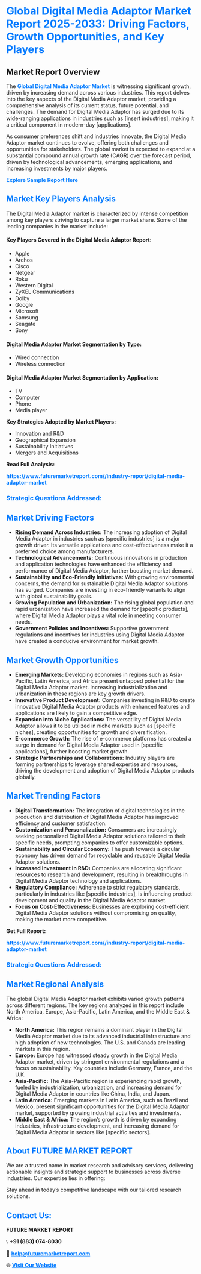 <h1 style="color: #007BFF;">Global Digital Media Adaptor Market Report 2025-2033: Driving Factors, Growth Opportunities, and Key Players</h1>

<section id="overview">
<h2>Market Report Overview</h2>
<p>The <a href="https://www.futuremarketreport.com//industry-report/digital-media-adaptor-market" style="color: #007BFF; text-decoration: none;"><strong>Global Digital Media Adaptor Market</strong></a> is witnessing significant growth, driven by increasing demand across various industries. This report delves into the key aspects of the Digital Media Adaptor market, providing a comprehensive analysis of its current status, future potential, and challenges. The demand for Digital Media Adaptor has surged due to its wide-ranging applications in industries such as [insert industries], making it a critical component in modern-day [applications].</p>
<p>As consumer preferences shift and industries innovate, the Digital Media Adaptor market continues to evolve, offering both challenges and opportunities for stakeholders. The global market is expected to expand at a substantial compound annual growth rate (CAGR) over the forecast period, driven by technological advancements, emerging applications, and increasing investments by major players.</p>
</section>

<section id="overview">
<p><a href="https://www.futuremarketreport.com//request-sample/reportId=56756" style="color: #007BFF; text-decoration: none;"><strong>Explore Sample Report Here</strong></a></p>
</section>

<section id="key-players">
<h2 style="color: #007BFF;">Market Key Players Analysis</h2>
<p>The Digital Media Adaptor market is characterized by intense competition among key players striving to capture a larger market share. Some of the leading companies in the market include:</p>
<h4>Key Players Covered in the Digital Media Adaptor Report:</h4>
<ul><li>Apple</li><li>Archos</li><li>Cisco</li><li>Netgear</li><li>Roku</li><li>Western Digital</li><li>ZyXEL Communications</li><li>Dolby</li><li>Google</li><li>Microsoft</li><li>Samsung</li><li>Seagate</li><li>Sony</li></ul>
<h4>Digital Media Adaptor Market Segmentation by Type:</h4>
<ul><li>Wired connection</li><li>Wireless connection</li></ul>

<h4>Digital Media Adaptor Market Segmentation by Application:</h4>
<ul><li>TV</li><li>Computer</li><li>Phone</li><li>Media player</li></ul>
<p><strong>Key Strategies Adopted by Market Players:</strong></p>
<ul>
<li>Innovation and R&D</li>
<li>Geographical Expansion</li>
<li>Sustainability Initiatives</li>
<li>Mergers and Acquisitions</li>
</ul>
</section>

<section>
<p><strong>Read Full Analysis: </strong></p><a href="https://www.futuremarketreport.com//industry-report/digital-media-adaptor-market" style="color: #007BFF; text-decoration: none;"><strong>https://www.futuremarketreport.com//industry-report/digital-media-adaptor-market</strong></a>
<h3 style="color: #007BFF;">Strategic Questions Addressed:</h3>
</section>

<section id="driving-factors">
<h2 style="color: #007BFF;">Market Driving Factors</h2>
<ul>
<li><strong>Rising Demand Across Industries:</strong> The increasing adoption of Digital Media Adaptor in industries such as [specific industries] is a major growth driver. Its versatile applications and cost-effectiveness make it a preferred choice among manufacturers.</li>
<li><strong>Technological Advancements:</strong> Continuous innovations in production and application technologies have enhanced the efficiency and performance of Digital Media Adaptor, further boosting market demand.</li>
<li><strong>Sustainability and Eco-Friendly Initiatives:</strong> With growing environmental concerns, the demand for sustainable Digital Media Adaptor solutions has surged. Companies are investing in eco-friendly variants to align with global sustainability goals.</li>
<li><strong>Growing Population and Urbanization:</strong> The rising global population and rapid urbanization have increased the demand for [specific products], where Digital Media Adaptor plays a vital role in meeting consumer needs.</li>
<li><strong>Government Policies and Incentives:</strong> Supportive government regulations and incentives for industries using Digital Media Adaptor have created a conducive environment for market growth.</li>
</ul>
</section>

<section id="growth-opportunities">
<h2 style="color: #007BFF;">Market Growth Opportunities</h2>
<ul>
<li><strong>Emerging Markets:</strong> Developing economies in regions such as Asia-Pacific, Latin America, and Africa present untapped potential for the Digital Media Adaptor market. Increasing industrialization and urbanization in these regions are key growth drivers.</li>
<li><strong>Innovative Product Development:</strong> Companies investing in R&D to create innovative Digital Media Adaptor products with enhanced features and applications are likely to gain a competitive edge.</li>
<li><strong>Expansion into Niche Applications:</strong> The versatility of Digital Media Adaptor allows it to be utilized in niche markets such as [specific niches], creating opportunities for growth and diversification.</li>
<li><strong>E-commerce Growth:</strong> The rise of e-commerce platforms has created a surge in demand for Digital Media Adaptor used in [specific applications], further boosting market growth.</li>
<li><strong>Strategic Partnerships and Collaborations:</strong> Industry players are forming partnerships to leverage shared expertise and resources, driving the development and adoption of Digital Media Adaptor products globally.</li>
</ul>
</section>

<section id="trending-factors">
<h2 style="color: #007BFF;">Market Trending Factors</h2>
<ul>
<li><strong>Digital Transformation:</strong> The integration of digital technologies in the production and distribution of Digital Media Adaptor has improved efficiency and customer satisfaction.</li>
<li><strong>Customization and Personalization:</strong> Consumers are increasingly seeking personalized Digital Media Adaptor solutions tailored to their specific needs, prompting companies to offer customizable options.</li>
<li><strong>Sustainability and Circular Economy:</strong> The push towards a circular economy has driven demand for recyclable and reusable Digital Media Adaptor solutions.</li>
<li><strong>Increased Investment in R&D:</strong> Companies are allocating significant resources to research and development, resulting in breakthroughs in Digital Media Adaptor technology and applications.</li>
<li><strong>Regulatory Compliance:</strong> Adherence to strict regulatory standards, particularly in industries like [specific industries], is influencing product development and quality in the Digital Media Adaptor market.</li>
<li><strong>Focus on Cost-Effectiveness:</strong> Businesses are exploring cost-efficient Digital Media Adaptor solutions without compromising on quality, making the market more competitive.</li>
</ul>
</section>

<section>
<p><strong>Get Full Report: </strong></p><a href="https://www.futuremarketreport.com//industry-report/digital-media-adaptor-market" style="color: #007BFF; text-decoration: none;"><strong>https://www.futuremarketreport.com//industry-report/digital-media-adaptor-market</strong></a>
<h3 style="color: #007BFF;">Strategic Questions Addressed:</h3>
</section>


<section id="regional-analysis">
<h2 style="color: #007BFF;">Market Regional Analysis</h2>
<p>The global Digital Media Adaptor market exhibits varied growth patterns across different regions. The key regions analyzed in this report include North America, Europe, Asia-Pacific, Latin America, and the Middle East & Africa:</p>
<ul>
<li><strong>North America:</strong> This region remains a dominant player in the Digital Media Adaptor market due to its advanced industrial infrastructure and high adoption of new technologies. The U.S. and Canada are leading markets in this region.</li>
<li><strong>Europe:</strong> Europe has witnessed steady growth in the Digital Media Adaptor market, driven by stringent environmental regulations and a focus on sustainability. Key countries include Germany, France, and the U.K.</li>
<li><strong>Asia-Pacific:</strong> The Asia-Pacific region is experiencing rapid growth, fueled by industrialization, urbanization, and increasing demand for Digital Media Adaptor in countries like China, India, and Japan.</li>
<li><strong>Latin America:</strong> Emerging markets in Latin America, such as Brazil and Mexico, present significant opportunities for the Digital Media Adaptor market, supported by growing industrial activities and investments.</li>
<li><strong>Middle East & Africa:</strong> The region’s growth is driven by expanding industries, infrastructure development, and increasing demand for Digital Media Adaptor in sectors like [specific sectors].</li>
</ul>
</section>

<footer>
<h2 style="color: #007BFF;">About FUTURE MARKET REPORT</h2>
<p>We are a trusted name in market research and advisory services, delivering actionable insights and strategic support to businesses across diverse industries. Our expertise lies in offering:</p>

<p>Stay ahead in today’s competitive landscape with our tailored research solutions.</p>

<h2 style="color: #007BFF;">Contact Us:</h2>
<p><strong>FUTURE MARKET REPORT</strong></p>
<p>📞 <strong>+91 (883) 074-8030</strong></p>
<p>📧 <strong><a href="mailto:help@futuremarketreport.com" style="color: #007BFF;">help@futuremarketreport.com</a></strong></p>
<p>🌐 <strong><a href="https://www.futuremarketreport.com/" style="color: #007BFF;">Visit Our Website</a></strong></p>
</footer>